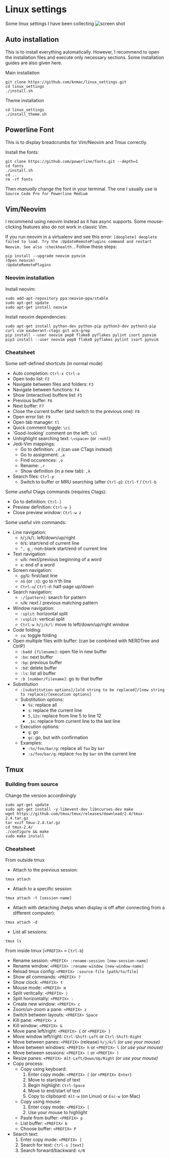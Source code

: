 # Linux settings
Some linux settings I have been collecting
![screen shot](screenshot.png)


## Auto installation
This is to install everything automatically. However, I recommend to open the installation files and execute only necessary sections. Some installation guides are also given here.

Main installation
```
git clone https://github.com/knmac/linux_settings.git
cd linux_settings
./install.sh
```

Theme installation
```
cd linux_settings
./install_theme.sh
```

## Powerline Font
This is to display breadcrumbs for Vim/Neovim and Tmux correctly.

Install the fonts:
```
git clone https://github.com/powerline/fonts.git --depth=1
cd fonts
./install.sh
cd ..
rm -rf fonts
```
Then *manually* change the font in your terminal. The one I usually use is `Source Code Pro for Powerline Medium`


## Vim/Neovim
I recommend using neovim instead as it has async supports. Some mouse-clicking features also do not work in classic Vim.

If you run neovim in a virtualenv and see this error: `[deoplete] deoplete failed to load. Try the :UpdateRemotePlugins command and restart Neovim. See also :checkhealth.`. Follow these steps:
```
pip install --upgrade neovim pynvim
(Open neovim)
:UpdateRemotePlugins
```

### Neovim installation
Install neovim:
```
sudo add-apt-repository ppa:neovim-ppa/stable
sudo apt-get update
sudo apt-get install neovim
```

Install neovim dependencies:
```
sudo apt-get install python-dev python-pip python3-dev python3-pip curl vim exuberant-ctags git ack-grep
pip install --user neovim pep8 flake8 pyflakes pylint isort pynvim
pip3 install --user neovim pep8 flake8 pyflakes pylint isort pynvim
```

### Cheatsheet
Some self-defined shortcuts (in normal mode)
- Auto completion: `Ctrl-x Ctrl-o`
- Open todo list: `F2`
- Navigate between files and folders: `F3`
- Navigate between functions: `F4`
- Show (interactive) buffere list: `F5`
- Previous buffer: `F6`
- Next buffer: `F7`
- Close the current buffer (and switch to the previous one): `F8`
- Open error list: `F9`
- Open tab manager: `tl`
- Quick comment toggle: `\ci`
- 'Good-looking' comment on the left: `\cl`
- Unhighlight searching text: `\<space>` (or `:nohl`)
- Jedi-Vim mappings:
    - Go to definition: `,d` (can use CTags instead)
    - Go to assignment: `,a`
    - Find occurences: `,o`
    - Rename: `,r`
    - Show definition (in a new tab): `,k`
- Search files: `Ctrl-p`
    - Switch to buffer or MRU searching (after `Ctrl-p`): `Ctrl-f` / `Ctrl-b`

Some useful Ctags commands (requires Ctags):
- Go to definition: `Ctrl-]`
- Preview definition: `Ctrl-w }`
- Close preview window: `Ctrl-w z`

Some useful vim commands:
- Line navigation:
	- `h`/`j`/`k`/`l`: left/down/up/right
	- `0`/`$`: start/end of current line
	- `^, g_`: non-blank start/end of current line
- Text navigation:
	- `w`/`b`: next/previous beginning of a word
	- `e`: end of a word
- Screen navigation:
	- `gg`/`G`: first/last line
  	- `nG` (or `:n`): go to n'th line
	- `Ctrl-u`/ `Ctrl-d`: half-page up/down
- Search navigation:
	- `:/[pattern]`: search for pattern
	- `n`/`N`: next / previous matching pattern
- Window navigation:
	- `:split`: horizontal split
	- `:vsplit`: vertical split
	- `Ctrl-w h/j/k/l`: move to left/down/up/right window
- Code folding:
	- `za`: toggle folding
- Open multiple files with buffer: (can be combined with NERDTree and CtrlP)
	- `:badd [filename]`: open file in new buffer
	- `:bn`: next buffer
	- `:bp`: previous buffer
	- `:bd`: delete buffer
	- `:ls`: list all buffer
	- `:b [number/filename]`: go to that buffer
- Substitution
    - `:[substitution options]/[old string to be replaced]/[new string to replace]/[execution options]`
    - Substitution options:
        - `%s`: replace all
        - `s`: replace the current line
        - `5,12s`: replace from line 5 to line 12
        - `,$s`: replace from current line to the last line
    - Execution options:
        - `g`: go
        - `gc`: go, but with confirmation
    - Examples:
        - `:%s/foo/bar/g`: replace all `foo` by `bar`
        - `:s/foo/bar/g`: replace `foo` by `bar` on the current line


## Tmux
### Building from source
Change the version accordiningly
```
sudo apt-get update
sudo apt-get install -y libevent-dev libncurses-dev make
wget https://github.com/tmux/tmux/releases/download/2.4/tmux-2.4.tar.gz
tar xvzf tmux-2.4.tar.gz
cd tmux-2.4/
./configure && make
sudo make install
```

### Cheatsheet
From outside tmux
- Attach to the previous session:
```
tmux attach
```
- Attach to a specific session:
```
tmux attach -t [session-name]
```
- Attach with detaching (helps when display is off after connecting from a different computer):
```
tmux attach -d
```
- List all sessions:
```
tmux ls
```

From inside tmux (`<PREFIX>` = `Ctrl-b`)
- Rename session:         `<PREFIX> :rename-session [new-session-name]`
- Rename window:          `<PREFIX> :rename-window [new-window-name]`
- Reload tmux config:     `<PREFIX> :source-file [path/to/file]`
- Show all commands:      `<PREFIX> ?`
- Show clock:             `<PREFIX> t`
- Mouse mode:             `<PREFIX> m`
- Split veritcally:       `<PREFIX> |`
- Split horizontally:     `<PREFIX> -`
- Create new window:      `<PREFIX> c`
- Zoom/un-zoom a pane:    `<PREFIX> z`
- Switch between layouts: `<PREFIX> Space`
- Kill pane:              `<PREFIX> x`
- Kill window:            `<PREFIX> &`
- Move pane left/right:   `<PREFIX> {` or `<PREFIX> }`
- Move window left/right: `Ctrl-Shift-Left` or `Ctrl-Shift-Right`
- Move between panes:     `<PREFIX>` (release) `h/j/k/l`  *(or use your mouse)*
- Move between windows:   `<PREFIX> h` or `<PREFIX> l`  *(or use your mouse)*
- Move between sessions:  `<PREFIX> (` or `<PREFIX> )`
- Resize panes:           `<PREFIX> Alt-Left/Down/Up/Right`  *(or use your mouse)*
- Copy process:
    - Copy using keyboard:
        1. Enter copy mode: `<PREFIX> [` (or `<PREFIX> Enter`)
        2. Move to start/end of text
        3. Begin highlight:   `Ctrl-Space`
        4. Move to end/start of text
        5. Copy to clipboard: `Alt-w` (on Linux) or `Esc-w` (on Mac)
    - Copy using mouse:
        1. Enter copy mode: `<PREFIX> [`
        2. Use your mouse to highlight
	- Paste from buffer: `<PREFIX> p`
	- List buffer:       `<PREFIX> b`
	- Choose buffer:     `<PREFIX> P`
- Search text:
    1. Enter copy mode: `<PREFIX> [`
    2. Search for text: `Ctrl-s [text]`
    3. Search forward/backward: `n/N`

